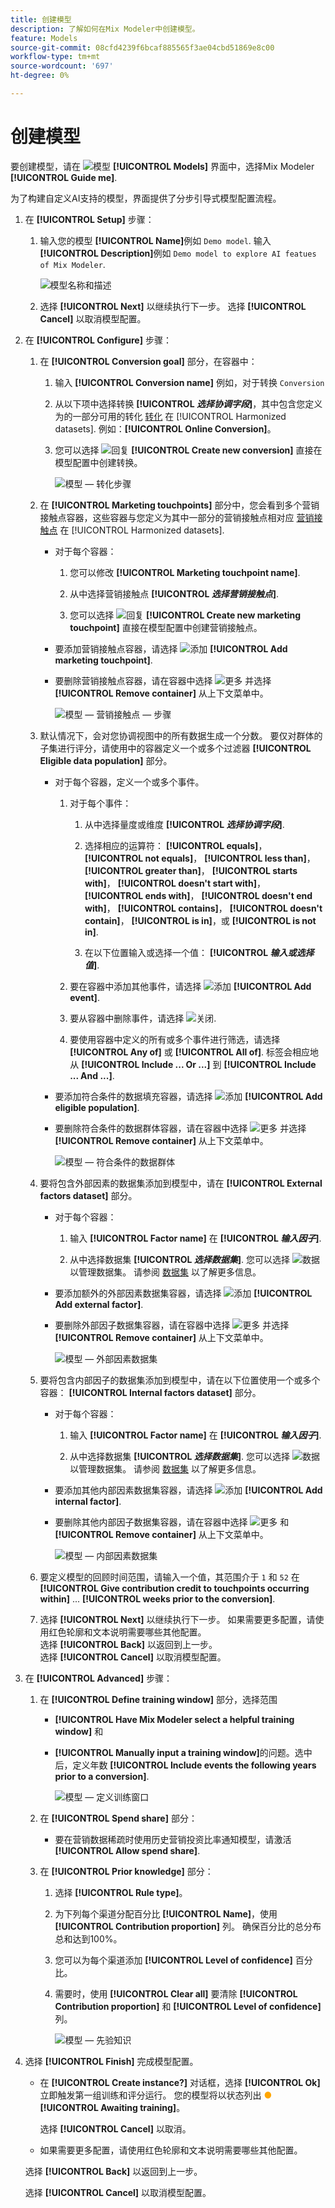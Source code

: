 ```yaml
---
title: 创建模型
description: 了解如何在Mix Modeler中创建模型。
feature: Models
source-git-commit: 08cfd4239f6bcaf885565f3ae04cbd51869e8c00
workflow-type: tm+mt
source-wordcount: '697'
ht-degree: 0%

---
```



# 创建模型

要创建模型，请在 ![模型](../assets/icons/FileData.svg) **[!UICONTROL Models]** 界面中，选择Mix Modeler **[!UICONTROL Guide me]**.

为了构建自定义AI支持的模型，界面提供了分步引导式模型配置流程。

1. 在 **[!UICONTROL Setup]** 步骤：

   1. 输入您的模型 **[!UICONTROL Name]**&#x200B;例如 `Demo model`. 输入 **[!UICONTROL Description]**&#x200B;例如 `Demo model to explore AI featues of Mix Modeler`.

      ![模型名称和描述](../assets/model-name-description.png)

   1. 选择 **[!UICONTROL Next]** 以继续执行下一步。 选择 **[!UICONTROL Cancel]** 以取消模型配置。

1. 在 **[!UICONTROL Configure]** 步骤：

   1. 在 **[!UICONTROL Conversion goal]** 部分，在容器中：

      1. 输入 **[!UICONTROL Conversion name]** 例如，对于转换 `Conversion`

      1. 从以下项中选择转换 **[!UICONTROL *选择协调字段&#x200B;*]**，其中包含您定义为的一部分可用的转化 [转化](../harmonize-data/conversions.md) 在 [!UICONTROL Harmonized datasets]. 例如：**[!UICONTROL Online Conversion]**。

      1. 您可以选择 ![回复](../assets/icons/Reply.svg) **[!UICONTROL Create new conversion]** 直接在模型配置中创建转换。

         ![模型 — 转化步骤](../assets/model-conversion-step.png)

   1. 在 **[!UICONTROL Marketing touchpoints]** 部分中，您会看到多个营销接触点容器，这些容器与您定义为其中一部分的营销接触点相对应 [营销接触点](../harmonize-data/marketing-touchpoints.md) 在 [!UICONTROL Harmonized datasets].

      * 对于每个容器：

         1. 您可以修改 **[!UICONTROL Marketing touchpoint name]**.

         1. 从中选择营销接触点 **[!UICONTROL _选择营销接触点_]**.

         1. 您可以选择 ![回复](../assets/icons/Reply.svg) **[!UICONTROL Create new marketing touchpoint]** 直接在模型配置中创建营销接触点。

      * 要添加营销接触点容器，请选择 ![添加](../assets/icons/AddCircle.svg) **[!UICONTROL Add marketing touchpoint]**.

      * 要删除营销接触点容器，请在容器中选择 ![更多](../assets/icons/More.svg) 并选择 **[!UICONTROL Remove container]** 从上下文菜单中。

        ![模型 — 营销接触点 — 步骤](../assets/model-marketing-touchpoint-step.png)

   1. 默认情况下，会对您协调视图中的所有数据生成一个分数。 要仅对群体的子集进行评分，请使用中的容器定义一个或多个过滤器 **[!UICONTROL Eligible data population]** 部分。

      * 对于每个容器，定义一个或多个事件。

         1. 对于每个事件：

            1. 从中选择量度或维度 **[!UICONTROL _选择协调字段_]**.

            1. 选择相应的运算符： **[!UICONTROL equals]**， **[!UICONTROL not equals]**， **[!UICONTROL less than]**， **[!UICONTROL greater than]**， **[!UICONTROL starts with]**， **[!UICONTROL doesn't start with]**， **[!UICONTROL ends with]**， **[!UICONTROL doesn't end with]**， **[!UICONTROL contains]**， **[!UICONTROL doesn't contain]**， **[!UICONTROL is in]**，或 **[!UICONTROL is not in]**.

            1. 在以下位置输入或选择一个值： **[!UICONTROL _输入或选择值_]**.

         1. 要在容器中添加其他事件，请选择 ![添加](../assets/icons/AddCircle.svg) **[!UICONTROL Add event]**.

         1. 要从容器中删除事件，请选择 ![关闭](../assets/icons/Close.svg).

         1. 要使用容器中定义的所有或多个事件进行筛选，请选择 **[!UICONTROL Any of]** 或 **[!UICONTROL All of]**. 标签会相应地从 **[!UICONTROL Include ... Or ...]** 到 **[!UICONTROL Include ... And ...]**.

      * 要添加符合条件的数据填充容器，请选择 ![添加](../assets/icons/AddCircle.svg) **[!UICONTROL Add eligible population]**.

      * 要删除符合条件的数据群体容器，请在容器中选择 ![更多](../assets/icons/More.svg) 并选择 **[!UICONTROL Remove container]** 从上下文菜单中。

        ![模型 — 符合条件的数据群体](../assets/model-eligible-data-population-step.png)

   1. 要将包含外部因素的数据集添加到模型中，请在 **[!UICONTROL External factors dataset]** 部分。

      * 对于每个容器：

         1. 输入 **[!UICONTROL Factor name]** 在 **[!UICONTROL _输入因子_]**.

         1. 从中选择数据集 **[!UICONTROL _选择数据集_]**. 您可以选择 ![数据](../assets/icons/Data.svg) 以管理数据集。 请参阅 [数据集](../ingest-data/datasets.md) 以了解更多信息。

      * 要添加额外的外部因素数据集容器，请选择 ![添加](../assets/icons/AddCircle.svg) **[!UICONTROL Add external factor]**.

      * 要删除外部因子数据集容器，请在容器中选择 ![更多](../assets/icons/More.svg) 并选择 **[!UICONTROL Remove container]** 从上下文菜单中。

        ![模型 — 外部因素数据集](../assets/model-external-factors-dataset-step.png)


   1. 要将包含内部因子的数据集添加到模型中，请在以下位置使用一个或多个容器： **[!UICONTROL Internal factors dataset]** 部分。

      * 对于每个容器：

         1. 输入 **[!UICONTROL Factor name]** 在 **[!UICONTROL _输入因子_]**.

         1. 从中选择数据集 **[!UICONTROL _选择数据集_]**. 您可以选择 ![数据](../assets/icons/Data.svg) 以管理数据集。 请参阅 [数据集](../ingest-data/datasets.md) 以了解更多信息。

      * 要添加其他内部因素数据集容器，请选择 ![添加](../assets/icons/AddCircle.svg) **[!UICONTROL Add internal factor]**.

      * 要删除其他内部因子数据集容器，请在容器中选择 ![更多](../assets/icons/More.svg) 和 **[!UICONTROL Remove container]** 从上下文菜单中。

        ![模型 — 内部因素数据集](../assets/model-internal-factors-dataset-step.png)

   1. 要定义模型的回顾时间范围，请输入一个值，其范围介于 `1` 和 `52` 在 **[!UICONTROL Give contribution credit to touchpoints occurring within]** ... **[!UICONTROL weeks prior to the conversion]**.

   1. 选择 **[!UICONTROL Next]** 以继续执行下一步。 如果需要更多配置，请使用红色轮廓和文本说明需要哪些其他配置。 <br/>选择 **[!UICONTROL Back]** 以返回到上一步。 <br/>选择 **[!UICONTROL Cancel]** 以取消模型配置。

1. 在 **[!UICONTROL Advanced]** 步骤：

   1. 在 **[!UICONTROL Define training window]** 部分，选择范围

      * **[!UICONTROL Have Mix Modeler select a helpful training window]** 和

      * **[!UICONTROL Manually input a training window]**&#x200B;的问题。选中后，定义年数 **[!UICONTROL Include events the following years prior to a conversion]**.

        ![模型 — 定义训练窗口](../assets/model-define-training-window.png)

   1. 在 **[!UICONTROL Spend share]** 部分：

      * 要在营销数据稀疏时使用历史营销投资比率通知模型，请激活 **[!UICONTROL Allow spend share]**.

   1. 在 **[!UICONTROL Prior knowledge]** 部分：

      1. 选择 **[!UICONTROL Rule type]**。

      1. 为下列每个渠道分配百分比 **[!UICONTROL Name]**，使用 **[!UICONTROL Contribution proportion]** 列。 确保百分比的总分布总和达到100%。

      1. 您可以为每个渠道添加 **[!UICONTROL Level of confidence]** 百分比。

      1. 需要时，使用 **[!UICONTROL Clear all]** 要清除 **[!UICONTROL Contribution proportion]** 和 **[!UICONTROL Level of confidence]** 列。

         ![模型 — 先验知识](../assets/model-prior-knowledge-step.png)

1. 选择 **[!UICONTROL Finish]** 完成模型配置。

   * 在 **[!UICONTROL Create instance?]** 对话框，选择 **[!UICONTROL Ok]** 立即触发第一组训练和评分运行。 您的模型将以状态列出 <span style="color:orange">●</span> **[!UICONTROL Awaiting training]**。

     选择 **[!UICONTROL Cancel]** 以取消。

   * 如果需要更多配置，请使用红色轮廓和文本说明需要哪些其他配置。

   选择 **[!UICONTROL Back]** 以返回到上一步。

   选择 **[!UICONTROL Cancel]** 以取消模型配置。


